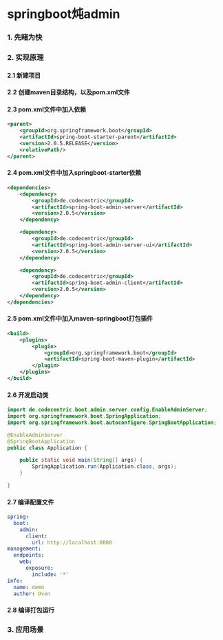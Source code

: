 # springboot炖admin
### 1. 先睹为快
### 2. 实现原理
#### 2.1 新建项目
#### 2.2 创建maven目录结构，以及pom.xml文件
#### 2.3 pom.xml文件中加入依赖
```xml
<parent>
    <groupId>org.springframework.boot</groupId>
    <artifactId>spring-boot-starter-parent</artifactId>
    <version>2.0.5.RELEASE</version>
    <relativePath/>
</parent>
```
#### 2.4 pom.xml文件中加入springboot-starter依赖
```xml
<dependencies>
    <dependency>
        <groupId>de.codecentric</groupId>
        <artifactId>spring-boot-admin-server</artifactId>
        <version>2.0.5</version>
    </dependency>

    <dependency>
        <groupId>de.codecentric</groupId>
        <artifactId>spring-boot-admin-server-ui</artifactId>
        <version>2.0.5</version>
    </dependency>

    <dependency>
        <groupId>de.codecentric</groupId>
        <artifactId>spring-boot-admin-client</artifactId>
        <version>2.0.5</version>
    </dependency>
</dependencies>
```
#### 2.5 pom.xml文件中加入maven-springboot打包插件
```xml
<build>
    <plugins>
        <plugin>
            <groupId>org.springframework.boot</groupId>
            <artifactId>spring-boot-maven-plugin</artifactId>
        </plugin>
    </plugins>
</build>
```
#### 2.6 开发启动类
```java
import de.codecentric.boot.admin.server.config.EnableAdminServer;
import org.springframework.boot.SpringApplication;
import org.springframework.boot.autoconfigure.SpringBootApplication;

@EnableAdminServer
@SpringBootApplication
public class Application {

    public static void main(String[] args) {
        SpringApplication.run(Application.class, args);
    }

}
```
#### 2.7 编译配置文件
```yaml
spring:
  boot:
    admin:
      client:
        url: http://localhost:8080
management:
  endpoints:
    web:
      exposure:
        include: '*'
info:
  name: demo
  author: Oven
```
#### 2.8 编译打包运行
### 3. 应用场景